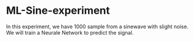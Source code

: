 # ML-Sine-experiment
In this experiment, we have 1000 sample from a sinewave with slight noise. We will train a Neurale Network to predict the signal.
